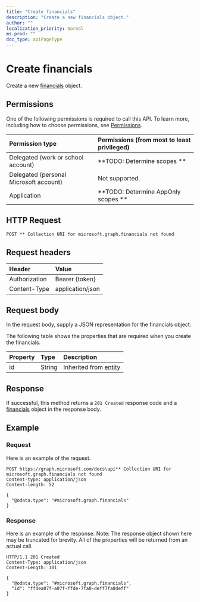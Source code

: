 ```yaml
---
title: "Create financials"
description: "Create a new financials object."
author: ""
localization_priority: Normal
ms.prod: ""
doc_type: apiPageType
---
```


# Create financials

Create a new [financials](../resources/financials.md) object.

## Permissions
One of the following permissions is required to call this API. To learn more, including how to choose permissions, see [Permissions](/concepts/permissions-reference.md).

|Permission type|Permissions (from most to least privileged)|
|:---|:---|
|Delegated (work or school account)|**TODO: Determine scopes **|
|Delegated (personal Microsoft account)|Not supported.|
|Application|**TODO: Determine AppOnly scopes **|

## HTTP Request
<!-- {
  "blockType": "ignored"
}
-->
``` http
POST ** Collection URI for microsoft.graph.financials not found
```

## Request headers
|Header|Value|
|:---|:---|
|Authorization|Bearer {token}|
|Content-Type|application/json|

## Request body
In the request body, supply a JSON representation for the financials object.

The following table shows the properties that are required when you create the financials.

|Property|Type|Description|
|:---|:---|:---|
|id|String| Inherited from [entity](../resources/entity.md)|



## Response
If successful, this method returns a `201 Created` response code and a [financials](../resources/financials.md) object in the response body.

## Example

### Request
Here is an example of the request.
<!-- {
  "blockType": "request",
  "name": "create_financials_from_"
}
-->
``` http
POST https://graph.microsoft.com/docs\api** Collection URI for microsoft.graph.financials not found
Content-type: application/json
Content-length: 52

{
  "@odata.type": "#microsoft.graph.financials"
}
```

### Response
Here is an example of the response. Note: The response object shown here may be truncated for brevity. All of the properties will be returned from an actual call.
<!-- {
  "blockType": "response",
  "truncated": true,
  "@odata.type": "microsoft.graph.financials"
}
-->
``` http
HTTP/1.1 201 Created
Content-Type: application/json
Content-Length: 101

{
  "@odata.type": "#microsoft.graph.financials",
  "id": "ffdea07f-a07f-ffde-7fa0-deff7fa0deff"
}
```


